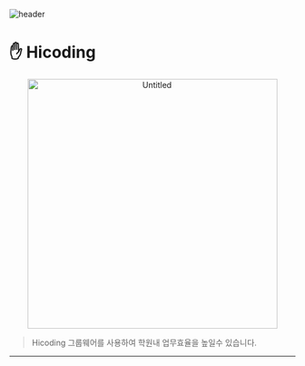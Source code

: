 ![header](https://github.com/Hicoding-Groupware/hicoding-back/assets/138549261/0c49fd0a-fc57-4619-a922-8bc12dbfa6e8)

# ✋ Hicoding

<div align=center>
<img width="440" alt="Untitled" src="https://github.com/Hicoding-Groupware/hicoding-back/assets/138549261/127669e1-d922-4c6e-bfad-828bac09a785">
</div>

> Hicoding 그룹웨어를 사용하여 학원내 업무효율을 높일수 있습니다.

---
